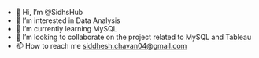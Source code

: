 - 👋 Hi, I’m @SidhsHub
- 👀 I’m interested in Data Analysis
- 🌱 I’m currently learning MySQL
- 💞️ I’m looking to collaborate on the project related to MySQL and Tableau
- 📫 How to reach me siddhesh.chavan04@gmail.com

<!---
SidhsHub/SidhsHub is a ✨ special ✨ repository because its `README.md` (this file) appears on your GitHub profile.
You can click the Preview link to take a look at your changes.
--->
